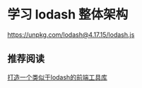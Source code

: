 # 学习 lodash  整体架构

https://unpkg.com/lodash@4.17.15/lodash.js


## 推荐阅读

[打造一个类似于lodash的前端工具库](http://blog.zollty.com/b/archive/create-a-front-end-tool-library.html)

